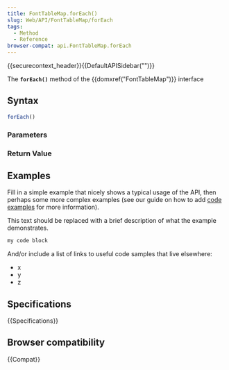 ```yaml
---
title: FontTableMap.forEach()
slug: Web/API/FontTableMap/forEach
tags:
  - Method
  - Reference
browser-compat: api.FontTableMap.forEach
---
```

{{securecontext_header}}{{DefaultAPISidebar("")}}

The **`forEach()`** method of the {{domxref("FontTableMap")}} interface 

## Syntax

```js
forEach()
```

### Parameters



### Return Value



## Examples

Fill in a simple example that nicely shows a typical usage of the API, then perhaps some more complex examples (see our guide on how to add [code examples](/en-US/docs/MDN/Contribute/Structures/Code_examples) for more information).

This text should be replaced with a brief description of what the example demonstrates.

```js
my code block
```

And/or include a list of links to useful code samples that live elsewhere:

*   x
*   y
*   z

## Specifications

{{Specifications}}

## Browser compatibility

{{Compat}}

